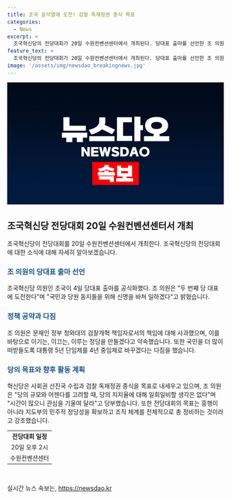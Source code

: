 ```yaml
---
title: 조국 윤석열에 도전! 검찰 독재정권 종식 목표
categories:
  - News
excerpt: >
  조국혁신당의 전당대회가 20일 수원컨벤션센터에서 개최된다. 당대표 출마를 선언한 조 의원은 검찰개혁 실패에 대한 사과와 당의 약속을 전했다. 혁신당은 국회의 업무를 이끌어 나갈 것임을 강조하며, 대통령 5년 단임제를 4년 중임제로 변경하겠다는 다짐도 밝혔다. 당의 목표로는 사회권 선진국 수립과 검찰 독재정권 종식이 제시되었지만, 당의 규모에 비해 시간이 필요하다는 점을 강조하기도 했다.
feature_text: >
  조국혁신당의 전당대회가 20일 수원컨벤션센터에서 개최된다. 당대표 출마를 선언한 조 의원은 검찰개혁 실패에 대한 사과와 당의 약속을 전했다. 혁신당은 국회의 업무를 이끌어 나갈 것임을 강조하며, 대통령 5년 단임제를 4년 중임제로 변경하겠다는 다짐도 밝혔다. 당의 목표로는 사회권 선진국 수립과 검찰 독재정권 종식이 제시되었지만, 당의 규모에 비해 시간이 필요하다는 점을 강조하기도 했다.
image: '/assets/img/newsdao_breakingnews.jpg'
---
```


<p><img src="/assets/img/newsdao_breakingnews.jpg" alt="flaretime 속보" /></p>

<h2 data-ke-size="size26">조국혁신당 전당대회 20일 수원컨벤션센터서 개최</h2>

<p data-ke-size="size16">조국혁신당이 전당대회를 20일 수원컨벤션센터에서 개최한다. 조국혁신당의 전당대회에 대한 소식에 대해 자세히 알아보겠습니다.</p>

<h3><b><span style="color: #1a5490;">조 의원의 당대표 출마 선언</span></b></h3>

<p data-ke-size="size16">조국혁신당 의원인 조국이 4일 당대표 출마를 공식화했다. 조 의원은 "두 번째 당 대표에 도전한다"며 "국민과 당원 동지들을 위해 신명을 바쳐 일하겠다"고 밝혔습니다.</p>

<h3><b><span style="color: #1a5490;">정책 공약과 다짐</span></b></h3>

<p data-ke-size="size16">조 의원은 문재인 정부 청와대의 검찰개혁 책임자로서의 책임에 대해 사과했으며, 이를 바탕으로 이기는, 이끄는, 이루는 정당을 만들겠다고 약속했습니다. 또한 국민을 더 많이 떠받들도록 대통령 5년 단임제를 4년 중임제로 바꾸겠다는 다짐을 했습니다.</p>

<h3><b><span style="color: #1a5490;">당의 목표와 향후 활동 계획</span></b></h3>

<p data-ke-size="size16">혁신당은 사회권 선진국 수립과 검찰 독재정권 종식을 목표로 내세우고 있으며, 조 의원은 "당의 규모와 어젠다를 고려할 때, 당의 지지율에 대해 일희일비할 생각은 없다"며 "시간이 많으니 관심을 기울여 달라"고 당부했습니다. 또한 전당대회의 목표는 흥행이 아니라 지도부의 민주적 정당성을 확보하고 조직 체계를 전체적으로 총 정비하는 것이라고 강조했습니다.</p>

<table>
  <tr>
    <td style="text-align: center; height: 17px;"><b>전당대회 일정</b></td>
  </tr>
  <tr>
    <td style="text-align: center; height: 17px;">20일 오후 2시</td>
  </tr>
  <tr>
    <td style="text-align: center; height: 17px;">수원컨벤션센터</td>
  </tr>
</table>

<p data-ke-size="size16">&nbsp;</p>
실시간 뉴스 속보는, <a href="https://newsdao.kr" rel="dofollow">https://newsdao.kr</a>


